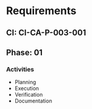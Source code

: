 # Requirements

## CI: CI-CA-P-003-001
## Phase: 01

### Activities
- Planning
- Execution
- Verification
- Documentation

